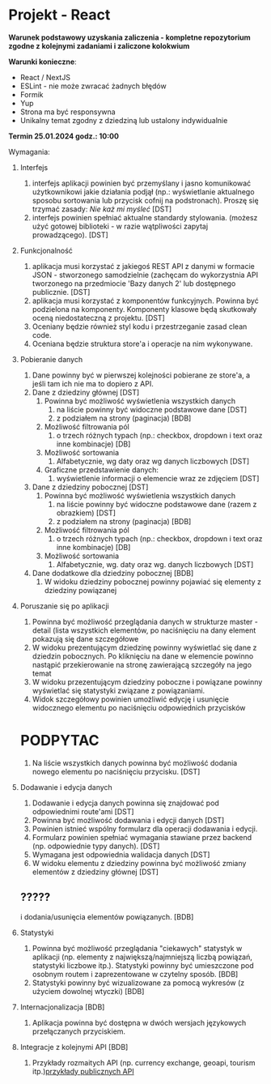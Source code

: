 # Projekt - React

**Warunek podstawowy uzyskania zaliczenia - kompletne repozytorium zgodne z kolejnymi zadaniami i zaliczone kolokwium**

**Warunki konieczne**:

- React / NextJS
- ESLint - nie może zwracać żadnych błędów
- Formik
- Yup
- Strona ma być responsywna
- Unikalny temat zgodny z dziedziną lub ustalony indywidualnie

**Termin 25.01.2024 godz.: 10:00**

Wymagania:

1. Interfejs
   1. interfejs aplikacji powinien być przemyślany i jasno komunikować użytkownikowi jakie działania podjął (np.: wyświetlanie aktualnego sposobu sortowania lub przycisk cofnij na podstronach). Proszę się trzymać zasady: _Nie każ mi myśleć_ [DST]
   1. interfejs powinien spełniać aktualne standardy stylowania. (możesz użyć gotowej biblioteki - w razie wątpliwości zapytaj prowadzącego). [DST]
1. Funkcjonalność
   1. aplikacja musi korzystać z jakiegoś REST API z danymi w formacie JSON - stworzonego samodzielnie (zachęcam do wykorzystnia API tworzonego na przedmiocie 'Bazy danych 2' lub dostępnego publicznie. [DST]
   1. aplikacja musi korzystać z komponentów funkcyjnych. Powinna być podzielona na komponenty. Komponenty klasowe będą skutkowały oceną niedostateczną z projektu. [DST]
   1. Oceniany będzie również styl kodu i przestrzeganie zasad clean code.
   1. Oceniana będzie struktura store'a i operacje na nim wykonywane.
1. Pobieranie danych

   1. Dane powinny być w pierwszej kolejności pobierane ze store'a, a jeśli tam ich nie ma to dopiero z API.
   1. Dane z dziedziny głównej [DST]
      1. Powinna być możliwość wyświetlenia wszystkich danych
         1. na liście powinny być widoczne podstawowe dane [DST]
         1. z podziałem na strony (paginacja) [BDB]
      1. Możliwość filtrowania pól
         1. o trzech różnych typach (np.: checkbox, dropdown i text oraz inne kombinacje) [DB]
      1. Możliwość sortowania
         1. Alfabetycznie, wg daty oraz wg danych liczbowych [DST]
      1. Graficzne przedstawienie danych:
         1. wyświetlenie informacji o elemencie wraz ze zdjęciem [DST]
   1. Dane z dziedziny pobocznej [DST]
      1. Powinna być możliwość wyświetlenia wszystkich danych
         1. na liście powinny być widoczne podstawowe dane (razem z obrazkiem) [DST]
         1. z podziałem na strony (paginacja) [BDB]
      1. Możliwość filtrowania pól
         1. o trzech różnych typach (np.: checkbox, dropdown i text oraz inne kombinacje) [DB]
      1. Możliwość sortowania
         1. Alfabetycznie, wg. daty oraz wg. danych liczbowych [DST]
   1. Dane dodatkowe dla dziedziny pobocznej [BDB]
      1. W widoku dziedziny pobocznej powinny pojawiać się elementy z dziedziny powiązanej

1. Poruszanie się po aplikacji
   1. Powinna być możliwość przeglądania danych w strukturze master - detail (lista wszystkich elementów, po naciśnięciu na dany element pokazują się dane szczegółowe
   1. W widoku prezentującym dziedzinę powinny wyświetlać się dane z dziedzin pobocznych. Po kliknięciu na dane w elemencie powinno nastąpić przekierowanie na stronę zawierającą szczegóły na jego temat
   1. W widoku przezentującym dziedziny poboczne i powiązane powinny wyświetlać się statystyki związane z powiązaniami.
   1. Widok szczegółowy powinien umożliwić edycję i usunięcie widocznego elementu po naciśnięciu odpowiednich przycisków
   # PODPYTAC
   1. Na liście wszystkich danych powinna być możliwość dodania nowego elementu po naciśnięciu przycisku. [DST]
1. Dodawanie i edycja danych
   1. Dodawanie i edycja danych powinna się znajdować pod odpowiednimi route'ami [DST]
   1. Powinna być możliwość dodawania i edycji danych [DST]
   1. Powinien istnieć wspólny formularz dla operacji dodawania i edycji.
   1. Formularz powinien spełniać wymagania stawiane przez backend (np. odpowiednie typy danych). [DST]
   1. Wymagana jest odpowiednia walidacja danych [DST]
   1. W widoku elementu z dziedziny powinna być możliwość zmiany elementów z dziedziny głównej [DST]
   ## ?????
   i dodania/usunięcia elementów powiązanych. [BDB]
1. Statystyki
   1. Powinna być możliwość przeglądania "ciekawych" statystyk w aplikacji (np. elementy z największą/najmniejszą liczbą powiązań, statystyki liczbowe itp.). Statystyki powinny być umieszczone pod osobnym routem i zaprezentowane w czytelny sposób. [BDB]
   1. Statystyki powinny być wizualizowane za pomocą wykresów (z użyciem dowolnej wtyczki) [BDB]
1. Internacjonalizacja [BDB]
   1. Aplikacja powinna być dostępna w dwóch wersjach językowych przełączanych przyciskiem.
1. Integracje z kolejnymi API [BDB]
   1. Przykłady rozmaitych API (np. currency exchange, geoapi, tourism itp.)[przykłady publicznych API](https://github.com/public-apis/public-apis)
